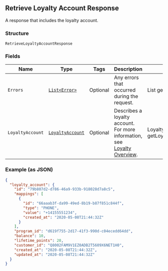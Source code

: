 ## Retrieve Loyalty Account Response

A response that includes the loyalty account.

### Structure

`RetrieveLoyaltyAccountResponse`

### Fields

| Name | Type | Tags | Description | Getter |
|  --- | --- | --- | --- | --- |
| `Errors` | [`List<Error>`](/doc/models/error.md) | Optional | Any errors that occurred during the request. | List<Error> getErrors() |
| `LoyaltyAccount` | [`LoyaltyAccount`](/doc/models/loyalty-account.md) | Optional | Describes a loyalty account. For more information, see <br>[Loyalty Overview](https://developer.squareup.com/docs/docs/loyalty/overview). | LoyaltyAccount getLoyaltyAccount() |

### Example (as JSON)

```json
{
  "loyalty_account": {
    "id": "79b807d2-d786-46a9-933b-918028d7a8c5",
    "mappings": [
      {
        "id": "66aaab3f-da99-49ed-8b19-b87f851c844f",
        "type": "PHONE",
        "value": "+14155551234",
        "created_at": "2020-05-08T21:44:32Z"
      }
    ],
    "program_id": "d619f755-2d17-41f3-990d-c04ecedd64dd",
    "balance": 10,
    "lifetime_points": 20,
    "customer_id": "Q8002FAM9V1EZ0ADB2T5609X6NET1H0",
    "created_at": "2020-05-08T21:44:32Z",
    "updated_at": "2020-05-08T21:44:32Z"
  }
}
```

